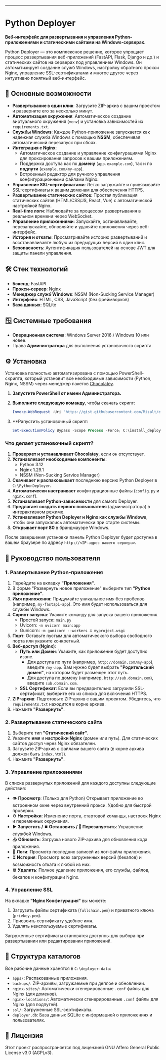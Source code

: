 
---

# Python Deployer

**Веб-интерфейс для развертывания и управления Python-приложениями и статическими сайтами на Windows-серверах.**

Python Deployer — это комплексное решение, которое упрощает процесс развертывания веб-приложений (FastAPI, Flask, Django и др.) и статических сайтов на серверах под управлением Windows. Он автоматизирует создание служб Windows, настройку обратного прокси Nginx, управление SSL-сертификатами и многое другое через интуитивно понятный веб-интерфейс.

 <!-- ЗАМЕНИТЕ НА РЕАЛЬНЫЙ СКРИНШОТ -->

## 🚀 Основные возможности

*   **Развертывание в один клик**: Загрузите ZIP-архив с вашим проектом и разверните его за несколько минут.
*   **Автоматизация окружения**: Автоматическое создание виртуального окружения (`venv`) и установка зависимостей из `requirements.txt`.
*   **Службы Windows**: Каждое Python-приложение запускается как надежная служба Windows с помощью **NSSM**, обеспечивая автоматический перезапуск при сбоях.
*   **Интеграция с Nginx**:
    *   Автоматическое создание и управление конфигурациями Nginx для проксирования запросов к вашим приложениям.
    *   Поддержка доступа как по **домену** (`app.example.com`), так и по **подпути** (`example.com/my-app`).
    *   Встроенный редактор для ручного управления конфигурационными файлами Nginx.
*   **Управление SSL-сертификатами**: Легко загружайте и привязывайте SSL-сертификаты к вашим доменам для обеспечения HTTPS.
*   **Развертывание статических сайтов**: Простая публикация статических сайтов (HTML/CSS/JS, React, Vue) с автоматической настройкой Nginx.
*   **Real-time логи**: Наблюдайте за процессом развертывания в реальном времени через WebSocket.
*   **Управление приложениями**: Запускайте, останавливайте, перезапускайте, обновляйте и удаляйте приложения через веб-интерфейс.
*   **История и откаты**: Просматривайте историю развертываний и восстанавливайте любую из предыдущих версий в один клик.
*   **Безопасность**: Аутентификация пользователей на основе JWT для защиты панели управления.

## 🛠️ Стек технологий

*   **Бэкенд**: FastAPI
*   **Прокси-сервер**: Nginx
*   **Менеджер служб Windows**: NSSM (Non-Sucking Service Manager)
*   **Интерфейс**: HTML, CSS, JavaScript (без фреймворков)
*   **База данных**: SQLite

## 🪟 Системные требования

*   **Операционная система**: Windows Server 2016 / Windows 10 или новее.
*   Права **Администратора** для выполнения установочного скрипта.

## ⚙️ Установка

Установка полностью автоматизирована с помощью PowerShell-скрипта, который установит все необходимые зависимости (Python, Nginx, NSSM) через менеджер пакетов [Chocolatey](https://chocolatey.org/).

1.  **Запустите PowerShell от имени Администратора.**

2.  **Выполните следующую команду**, чтобы скачать скрипт:

    ```powershell
    Invoke-WebRequest -Uri "https://gist.githubusercontent.com/Mizalt/c7f24708cc8594faaf102ed4151b9b8b/raw/72e716f7702b9bf896a379f85d404ba174ca63eb/install_deployer.ps1" -OutFile "C:\install_deployer.ps1"
    ```
3.  **Pапустить установочный скрипт:
    ```powershell
    Set-ExecutionPolicy Bypass -Scope Process -Force; C:\install_deployer.ps1
    ```

### Что делает установочный скрипт?

1.  **Проверяет и устанавливает Chocolatey**, если он отсутствует.
2.  **Устанавливает необходимые компоненты**:
    *   Python 3.12
    *   Nginx 1.29.1
    *   NSSM (Non-Sucking Service Manager)
3.  **Скачивает и распаковывает** последнюю версию Python Deployer в `C:\PythonDeployer`.
4.  **Автоматически настраивает** конфигурационные файлы (`config.py` и `nginx.conf`).
5.  **Устанавливает Python-зависимости** для самого Deployer.
6.  **Предлагает создать первого пользователя** (администратора) в интерактивном режиме.
7.  **Устанавливает Python Deployer и Nginx как службы Windows**, чтобы они запускались автоматически при старте системы.
8.  **Открывает порт 80** в брандмауэре Windows.

После завершения установки панель Python Deployer будет доступна в вашем браузере по адресу `http://<IP-адрес вашего сервера>`.

## 📖 Руководство пользователя

### 1. Развертывание Python-приложения

1.  Перейдите на вкладку **"Приложения"**.
2.  В форме "Развернуть новое приложение" выберите тип **"Python приложение"**.
3.  **Имя приложения**: Придумайте уникальное имя без пробелов (например, `my-fastapi-app`). Это имя будет использоваться для службы Windows.
4.  **Скрипт запуска**: Укажите команду для запуска вашего приложения.
    *   Простой запуск: `main.py`
    *   Uvicorn: `-m uvicorn main:app`
    *   Gunicorn: `-m gunicorn --workers 4 myproject.wsgi`
5.  **Порт**: Оставьте пустым для автоматического выбора свободного порта или укажите конкретный.
6.  **Веб-доступ (Nginx)**:
    *   **Путь или Домен**: Укажите, как приложение будет доступно извне.
        *   Для доступа по пути (например, `http://domain.com/my-app`), введите `/my-app`. Вам нужно будет выбрать **"Родительский домен"**, на котором будет размещен этот путь.
        *   Для доступа по домену (например, `http://sub.domain.com`), введите `sub.domain.com`.
    *   **SSL Сертификат**: Если вы предварительно загрузили SSL-сертификат, выберите его из списка для включения HTTPS.
7.  **ZIP-архив**: Подготовьте ZIP-архив с вашим проектом. Убедитесь, что `requirements.txt` находится в корне архива.
8.  Нажмите **"Развернуть"**.

### 2. Развертывание статического сайта

1.  Выберите тип **"Статический сайт"**.
2.  Укажите **имя** и **настройки Nginx** (домен или путь). Для статических сайтов доступ через Nginx обязателен.
3.  Загрузите ZIP-архив с файлами вашего сайта (в корне архива должен быть `index.html`).
4.  Нажмите **"Развернуть"**.

### 3. Управление приложениями

В списке развернутых приложений для каждого доступны следующие действия:

*   👁️ **Просмотр**: (Только для Python) Открывает приложение во встроенном окне через внутренний прокси. Удобно для быстрой проверки.
*   ⚙️ **Настройки**: Изменение порта, стартовой команды, настроек Nginx и переменных окружения.
*   ▶️ **Запустить / ⏹️ Остановить / 🔄 Перезапустить**: Управление службой Windows.
*   📤 **Обновить**: Загрузка нового ZIP-архива для обновления кода приложения.
*   📜 **Логи**: Просмотр последних записей из лог-файла приложения.
*   ⏳ **История**: Просмотр всех загруженных версий (бекапов) и возможность отката к любой из них.
*   🗑️ **Удалить**: Полное удаление приложения, его службы, файлов, бекапов и конфигурации Nginx.

### 4. Управление SSL

На вкладке **"Nginx Конфигурация"** вы можете:
1.  Загрузить файлы сертификата (`fullchain.pem`) и приватного ключа (`privkey.pem`).
2.  Присвоить сертификату удобное имя.
3.  Удалять неиспользуемые сертификаты.

Загруженные сертификаты становятся доступны для выбора при развертывании или редактировании приложений.

## 📁 Структура каталогов

Все рабочие данные хранятся в `C:\deployer-data`:

*   `apps/`: Распакованные приложения.
*   `backups/`: ZIP-архивы, загружаемые при деплое и обновлении.
*   `nginx-sites/`: Автоматически сгенерированные `.conf` файлы для Nginx (для доменов).
*   `nginx-locations/`: Автоматически сгенерированные `.conf` файлы для Nginx (для подпутей).
*   `ssl/`: Загруженные SSL-сертификаты.
*   `deployer.db`: База данных SQLite с информацией о приложениях и пользователях.

## 📄 Лицензия

Этот проект распространяется под лицензией GNU Affero General Public License v3.0 (AGPLv3).
